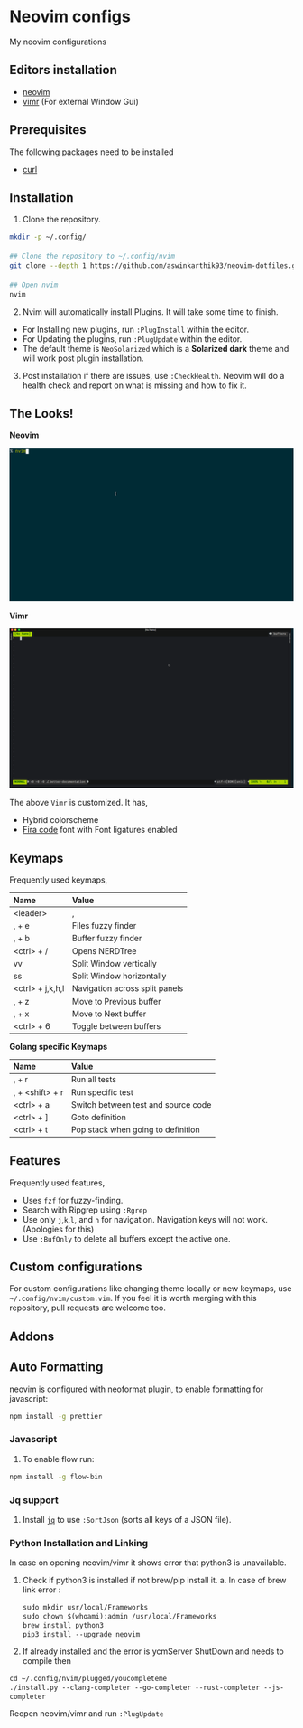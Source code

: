 # Neovim configs

My neovim configurations

## Editors installation

- [neovim](https://github.com/neovim/neovim/wiki/Installing-Neovim)
- [vimr](https://github.com/qvacua/vimr) (For external Window Gui)

## Prerequisites

The following packages need to be installed

- [curl](https://curl.haxx.se/)

## Installation

1. Clone the repository.

```sh
mkdir -p ~/.config/

## Clone the repository to ~/.config/nvim
git clone --depth 1 https://github.com/aswinkarthik93/neovim-dotfiles.git ~/.config/nvim

## Open nvim
nvim
```

2. Nvim will automatically install Plugins. It will take some time to finish.

- For Installing new plugins, run `:PlugInstall` within the editor.
- For Updating the plugins, run `:PlugUpdate` within the editor.
- The default theme is `NeoSolarized` which is a **Solarized dark** theme and will work post plugin installation.

3. Post installation if there are issues, use `:CheckHealth`. Neovim will do a health check and report on what is missing and how to fix it.

## The Looks!

**Neovim**

![demo](/demo/nvim.gif)

**Vimr**

![demo](/demo/vimr.gif)

The above `Vimr` is customized. It has,

- Hybrid colorscheme
- [Fira code](https://github.com/tonsky/FiraCode) font with Font ligatures enabled

## Keymaps

Frequently used keymaps,

| Name               | Value                          |
|:-------------------|:-------------------------------|
| \<leader\>         | ,                              |
| , + e              | Files fuzzy finder             |
| , + b              | Buffer fuzzy finder            |
| \<ctrl\> + /       | Opens NERDTree                 |
| vv                 | Split Window vertically        |
| ss                 | Split Window horizontally      |
| \<ctrl\> + j,k,h,l | Navigation across split panels |
| , + z              | Move to Previous buffer        |
| , + x              | Move to Next buffer            |
| \<ctrl\> + 6       | Toggle between buffers         |

**Golang specific Keymaps**

| Name              | Value                               |
|:------------------|:------------------------------------|
| , + r             | Run all tests                       |
| , + \<shift\> + r | Run specific test                   |
| \<ctrl\> + a      | Switch between test and source code |
| \<ctrl\> + ]      | Goto definition                     |
| \<ctrl\> + t      | Pop stack when going to definition  |

## Features

Frequently used features,

- Uses `fzf` for fuzzy-finding.
- Search with Ripgrep using `:Rgrep`
- Use only `j`,`k`,`l`, and `h` for navigation. Navigation keys will not work. (Apologies for this)
- Use `:BufOnly` to delete all buffers except the active one.

## Custom configurations

For custom configurations like changing theme locally or new keymaps, use `~/.config/nvim/custom.vim`. If you feel it is worth merging with this repository, pull requests are welcome too.

## Addons

## Auto Formatting

neovim is configured with neoformat plugin, to enable formatting for javascript:

```sh
npm install -g prettier
```


### Javascript

1. To enable flow run:

```sh
npm install -g flow-bin
```

### Jq support

1. Install [`jq`](https://github.com/stedolan/jq) to use `:SortJson` (sorts all keys of a JSON file).

### Python Installation and Linking

In case on opening neovim/vimr it shows error that python3 is unavailable.
1. Check if python3 is installed if not brew/pip install it.
   a. In case of brew link error : 
    ```
    sudo mkdir usr/local/Frameworks
    sudo chown $(whoami):admin /usr/local/Frameworks
    brew install python3
    pip3 install --upgrade neovim
    ```

2. If already installed and the error is ycmServer ShutDown and needs to compile then
  ``` 
  cd ~/.config/nvim/plugged/youcompleteme
  ./install.py --clang-completer --go-completer --rust-completer --js-completer
  ```
  
Reopen neovim/vimr and run ```:PlugUpdate```  

